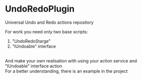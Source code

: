 # UndoRedoPlugin
Universal Undo and Redo actions repository

For work you need only two base scripts:
1) "UndoRedoStarge"  
2) "IUndoable" interface 
</br>
And make your own realisation with using your action service and "IUndoable" interface action
</br>
For a better understanding, there is an example in the project
